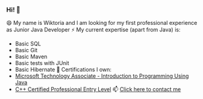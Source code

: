 ### Hi! 👋

😄 My name is Wiktoria and I am looking for my first professional experience as Junior Java Developer
⚡ My current expertise (apart from Java) is:
-   Basic SQL
-   Basic Git
-   Basic Maven
-   Basic tests with JUnit
-   Basic Hibernate
📝 Certifications I own:
-   [Microsoft Technology Associate - Introduction to Programming Using Java](https://www.certiport.com/Portal/Pages/PrintTranscriptInfo.aspx?action=Cert&id=398&cvid=X6EgAUFSXTVNocdP%2FkPQqA%3D%3D)
-   [C++ Certified Professional Entry Level](https://www.credly.com/badges/5d2baa3b-1638-4cc4-979c-58ba46f004e8/public_url)
📫 [Click here to contact me](mailto:wikhetman@gmail.com)

<!--
**wiktoriahet/wiktoriahet** is a ✨ _special_ ✨ repository because its `README.md` (this file) appears on your GitHub profile.

Here are some ideas to get you started:

- 🔭 I’m currently working on ...
- 🌱 I’m currently learning ...
- 👯 I’m looking to collaborate on ...
- 🤔 I’m looking for help with ...
- 💬 Ask me about ...
- 📫 How to reach me: ...
- 😄 Pronouns: ...
- ⚡ Fun fact: ...
-->
